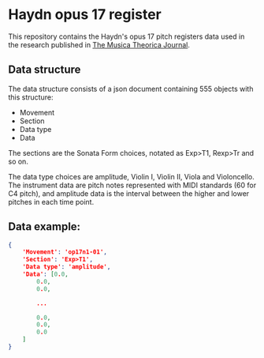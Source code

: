 # Haydn opus 17 register

This repository contains the Haydn's opus 17 pitch registers data used
in the research published in [The Musica Theorica
Journal](http://revistamusicatheorica.tema.mus.br/).

## Data structure

The data structure consists of a json document containing 555 objects
with this structure:

- Movement
- Section
- Data type
- Data

The sections are the Sonata Form choices, notated as Exp>T1, Rexp>Tr
and so on.

The data type choices are amplitude, Violin I, Violin II, Viola and
Violoncello. The instrument data are pitch notes represented with MIDI
standards (60 for C4 pitch), and amplitude data is the interval
between the higher and lower pitches in each time point.

## Data example:

```json
{
    'Movement': 'op17n1-01',
    'Section': 'Exp>T1',
    'Data type': 'amplitude',
    'Data': [0.0,
        0.0,
        0.0,

        ...

        0.0,
        0.0,
        0.0
    ]
}
```

